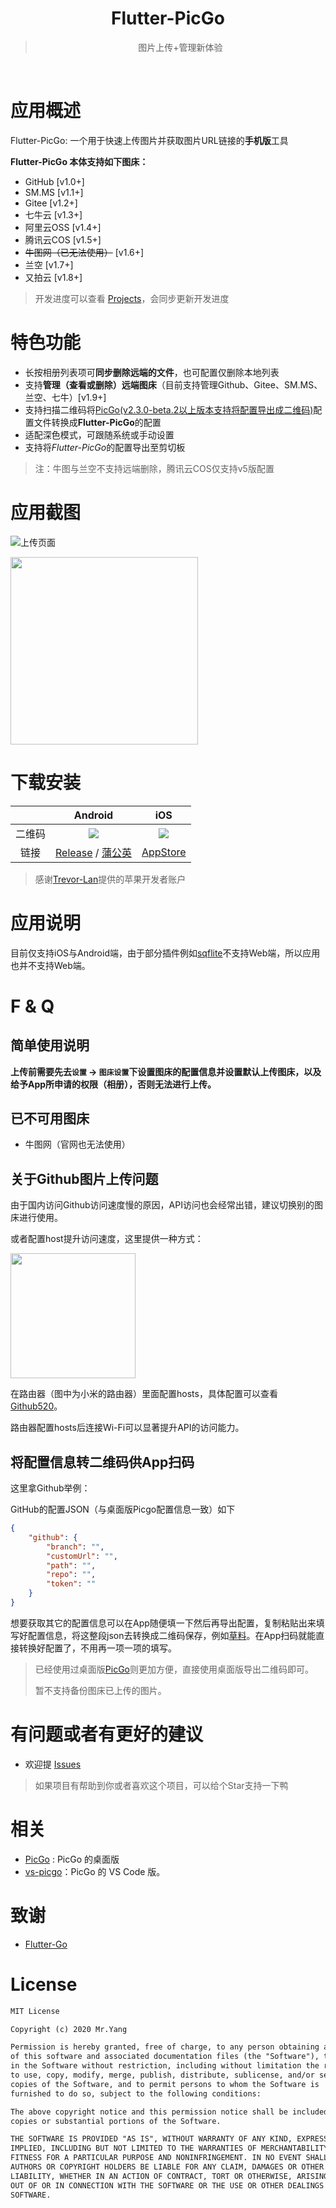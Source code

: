 <div align="center">
  <img src="https://raw.githubusercontent.com/hackycy/flutter-picgo/master/docs/design/squareLogo144.png" alt="">
  <h1>Flutter-PicGo</h1>
  <blockquote>图片上传+管理新体验 </blockquote>
  <img src="https://img.shields.io/github/license/hackycy/flutter-picgo" alt="">
  <img src="https://img.shields.io/github/workflow/status/hackycy/flutter-picgo/Build and Release apk" alt="">
  <img src="https://img.shields.io/github/issues-closed/hackycy/flutter-picgo" alt="">
  <img src="https://img.shields.io/github/v/release/hackycy/flutter-picgo?include_prereleases" alt="">
  <img src="https://img.shields.io/github/downloads/hackycy/flutter-picgo/total" alt="">
</div>

# 应用概述

Flutter-PicGo: 一个用于快速上传图片并获取图片URL链接的**手机版**工具

**Flutter-PicGo 本体支持如下图床：**

- GitHub [v1.0+]
- SM.MS [v1.1+]
- Gitee [v1.2+]
- 七牛云 [v1.3+]
- 阿里云OSS [v1.4+]
- 腾讯云COS [v1.5+]
- ~~牛图网（已无法使用）~~ [v1.6+]
- 兰空 [v1.7+]
- 又拍云 [v1.8+]

> 开发进度可以查看 [Projects](https://github.com/PicGo/flutter-picgo/projects)，会同步更新开发进度

# 特色功能

- 长按相册列表项可**同步删除远端的文件**，也可配置仅删除本地列表
- 支持**管理（查看或删除）远端图床**（目前支持管理Github、Gitee、SM.MS、兰空、七牛）[v1.9+]
- 支持扫描二维码将[PicGo(v2.3.0-beta.2以上版本支持将配置导出成二维码)](https://github.com/Molunerfinn/PicGo/releases/tag/v2.3.0-beta.2)配置文件转换成**Flutter-PicGo**的配置
- 适配深色模式，可跟随系统或手动设置
- 支持将*Flutter-PicGo*的配置导出至剪切板

> 注：牛图与兰空不支持远端删除，腾讯云COS仅支持v5版配置

# 应用截图

![上传页面](https://github.static.si-yee.com/picgo/5E62E0A4-5A93-4C57-B090-E09F4100B755_L0_001_origin.IMG_8818.JPG)

<img src="https://github.static.si-yee.com/picgo/repo_use.gif" width="300px" />

# 下载安装

|        |                           Android                            |                             iOS                              |
| :----: | :----------------------------------------------------------: | :----------------------------------------------------------: |
| 二维码 |   ![](https://github.static.si-yee.com/picgo/android.png)    |   ![](https://github.static.si-yee.com/picgo/appstore.png)   |
|  链接  | [Release](https://github.com/hackycy/flutter-picgo/releases) / [蒲公英](https://www.pgyer.com/flutter-picgo) | [AppStore](https://apps.apple.com/cn/app/flutter-picgo/id1519714305) |

> 感谢[Trevor-Lan](https://github.com/Trevor-Lan)提供的苹果开发者账户

# 应用说明

目前仅支持iOS与Android端，由于部分插件例如[sqflite](https://pub.dev/packages/sqflite)不支持Web端，所以应用也并不支持Web端。

# F & Q

## 简单使用说明

**上传前需要先去`设置` -> `图床设置`下设置图床的配置信息并设置默认上传图床，以及给予App所申请的权限（相册），否则无法进行上传。**

## 已不可用图床

- 牛图网（官网也无法使用）

## 关于Github图片上传问题

由于国内访问Github访问速度慢的原因，API访问也会经常出错，建议切换别的图床进行使用。

或者配置host提升访问速度，这里提供一种方式：

<img src="https://raw.githubusercontent.com/hackycy/flutter-picgo/dev/docs/hostconfig.jpeg" width="200px" />

在路由器（图中为小米的路由器）里面配置hosts，具体配置可以查看[Github520](https://github.com/521xueweihan/GitHub520)。

路由器配置hosts后连接Wi-Fi可以显著提升API的访问能力。

## 将配置信息转二维码供App扫码

这里拿Github举例：

GitHub的配置JSON（与桌面版Picgo配置信息一致）如下

``` json
{
	"github": {
		"branch": "",
		"customUrl": "",
		"path": "",
		"repo": "",
		"token": ""
	}
}
```

想要获取其它的配置信息可以在App随便填一下然后再导出配置，复制粘贴出来填写好配置信息，将这整段json去转换成二维码保存，例如[草料](https://cli.im)。在App扫码就能直接转换好配置了，不用再一项一项的填写。

> 已经使用过桌面版[PicGo](https://github.com/Molunerfinn/PicGo)则更加方便，直接使用桌面版导出二维码即可。
>
> 暂不支持备份图床已上传的图片。

# 有问题或者有更好的建议

- 欢迎提 [Issues](https://github.com/PicGo/flutter-picgo/issues)

> 如果项目有帮助到你或者喜欢这个项目，可以给个Star支持一下鸭

# 相关

- [PicGo](https://github.com/Molunerfinn/PicGo) : PicGo 的桌面版
- [vs-picgo](https://github.com/PicGo/vs-picgo)：PicGo 的 VS Code 版。

# 致谢

- [Flutter-Go](https://github.com/alibaba/flutter-go)

# License

``` txt
MIT License

Copyright (c) 2020 Mr.Yang

Permission is hereby granted, free of charge, to any person obtaining a copy
of this software and associated documentation files (the "Software"), to deal
in the Software without restriction, including without limitation the rights
to use, copy, modify, merge, publish, distribute, sublicense, and/or sell
copies of the Software, and to permit persons to whom the Software is
furnished to do so, subject to the following conditions:

The above copyright notice and this permission notice shall be included in all
copies or substantial portions of the Software.

THE SOFTWARE IS PROVIDED "AS IS", WITHOUT WARRANTY OF ANY KIND, EXPRESS OR
IMPLIED, INCLUDING BUT NOT LIMITED TO THE WARRANTIES OF MERCHANTABILITY,
FITNESS FOR A PARTICULAR PURPOSE AND NONINFRINGEMENT. IN NO EVENT SHALL THE
AUTHORS OR COPYRIGHT HOLDERS BE LIABLE FOR ANY CLAIM, DAMAGES OR OTHER
LIABILITY, WHETHER IN AN ACTION OF CONTRACT, TORT OR OTHERWISE, ARISING FROM,
OUT OF OR IN CONNECTION WITH THE SOFTWARE OR THE USE OR OTHER DEALINGS IN THE
SOFTWARE.
```

